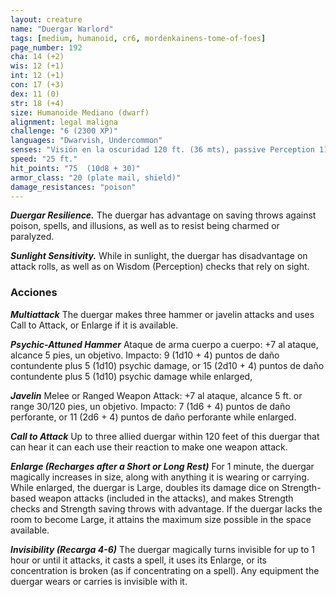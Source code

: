 ```yaml
---
layout: creature
name: "Duergar Warlord"
tags: [medium, humanoid, cr6, mordenkainens-tome-of-foes]
page_number: 192
cha: 14 (+2)
wis: 12 (+1)
int: 12 (+1)
con: 17 (+3)
dex: 11 (0)
str: 18 (+4)
size: Humanoide Mediano (dwarf)
alignment: legal maligna
challenge: "6 (2300 XP)"
languages: "Dwarvish, Undercommon"
senses: "Visión en la oscuridad 120 ft. (36 mts), passive Perception 11"
speed: "25 ft."
hit_points: "75  (10d8 + 30)"
armor_class: "20 (plate mail, shield)"
damage_resistances: "poison"
---
```


***Duergar Resilience.*** The duergar has advantage on saving throws against poison, spells, and illusions, as well as to resist being charmed or paralyzed.

***Sunlight Sensitivity.*** While in sunlight, the duergar has disadvantage on attack rolls, as well as on Wisdom (Perception) checks that rely on sight.

### Acciones

***Multiattack*** The duergar makes three hammer or javelin attacks and uses Call to Attack, or Enlarge if it is available.

***Psychic-Attuned Hammer*** Ataque de arma cuerpo a cuerpo: +7 al ataque, alcance 5 pies, un objetivo. Impacto: 9 (1d10 + 4) puntos de daño contundente plus 5 (1d10) psychic damage, or 15 (2d10 + 4) puntos de daño contundente plus 5 (1d10) psychic damage while enlarged,

***Javelin*** Melee or Ranged Weapon Attack: +7 al ataque, alcance 5 ft. or range 30/120 pies, un objetivo. Impacto: 7 (1d6 + 4) puntos de daño perforante, or 11 (2d6 + 4) puntos de daño perforante while enlarged.

***Call to Attack*** Up to three allied duergar within 120 feet of this duergar that can hear it can each use their reaction to make one weapon attack.

***Enlarge (Recharges after a Short or Long Rest)*** For 1 minute, the duergar magically increases in size, along with anything it is wearing or carrying. While enlarged, the duergar is Large, doubles its damage dice on Strength-based weapon attacks (included in the attacks), and makes Strength checks and Strength saving throws with advantage. If the duergar lacks the room to become Large, it attains the maximum size possible in the space available.

***Invisibility (Recarga 4-6)*** The duergar magically turns invisible for up to 1 hour or until it attacks, it casts a spell, it uses its Enlarge, or its concentration is broken (as if concentrating on a spell). Any equipment the duergar wears or carries is invisible with it.